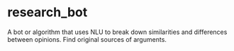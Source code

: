 # research_bot
A bot or algorithm that uses NLU to break down similarities and differences between opinions. Find original sources of arguments. 
